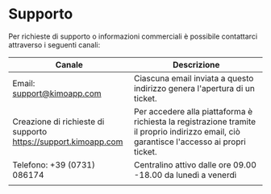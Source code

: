 # Supporto

Per richieste di supporto o informazioni commerciali è possibile contattarci attraverso i seguenti canali:

| Canale                                                                   | Descrizione                                                                                                                               |
| ------------------------------------------------------------------------ | ----------------------------------------------------------------------------------------------------------------------------------------- |
| Email: support@kimoapp.com                                               | Ciascuna email inviata a questo indirizzo genera l'apertura di un ticket.                                                                 |
| <p>Creazione di richieste di supporto<br>https://support.kimoapp.com</p> | Per accedere alla piattaforma è richiesta la registrazione tramite il proprio indirizzo email, ciò garantisce l'accesso ai propri ticket. |
| Telefono: +39 (0731) 086174                                              | Centralino attivo dalle ore 09.00 -18.00 da lunedì a venerdì                                                                              |
|                                                                          |                                                                                                                                           |
